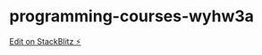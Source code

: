 # programming-courses-wyhw3a

[Edit on StackBlitz ⚡️](https://stackblitz.com/edit/programming-courses-wyhw3a)